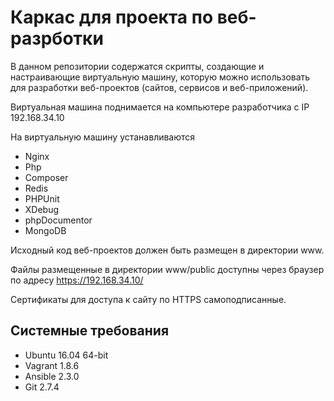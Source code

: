 # Каркас для проекта по веб-разрботки

В данном репозитории содержатся скрипты, создающие и настраивающие 
виртуальную машину, которую можно использовать для разработки 
веб-проектов (сайтов, сервисов и веб-приложений).

Виртуальная машина поднимается на компьютере разработчика с IP 192.168.34.10

На виртуальную машину устанавливаются
 * Nginx
 * Php
 * Composer
 * Redis
 * PHPUnit
 * XDebug
 * phpDocumentor
 * MongoDB

Исходный код веб-проектов должен быть размещен в директории www.

Файлы размещенные в директории www/public доступны через браузер 
по адресу https://192.168.34.10/

Сертификаты для доступа к сайту по HTTPS самоподписанные.

## Системные требования

 * Ubuntu 16.04 64-bit
 * Vagrant 1.8.6
 * Ansible 2.3.0
 * Git 2.7.4